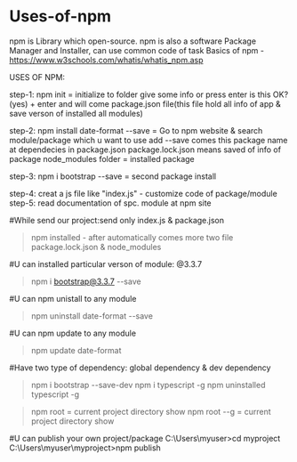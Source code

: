 # Uses-of-npm
npm is Library which open-source.
npm is also a software Package Manager and Installer, can use common code of task
Basics of npm - https://www.w3schools.com/whatis/whatis_npm.asp

USES OF NPM:

step-1: npm init = initialize to folder
                   give some info or press enter 
                   is this OK? (yes) + enter
                   and will come package.json file(this file hold all info of app & save verson of installed all modules)

step-2: npm install date-format --save = Go to npm website & search module/package which u want to use
                                  add --save
                                  comes this package name at dependecies in package.json
                                  package.lock.json means saved of info of package
node_modules folder = installed package

step-3: npm i bootstrap --save = second package install

step-4: creat a js file like "index.js" - customize code of package/module
step-5: read documentation of spc. module at npm site


#While send our project:send only index.js & package.json
>npm installed - after automatically comes more two file package.lock.json & node_modules

#U can installed particular verson of module:
@3.3.7
>npm i bootstrap@3.3.7 --save

#U can npm unistall to any module
>npm uninstall date-format --save

#U can npm update to any module
>npm update date-format

#Have two type of dependency: global dependency & dev dependency
>npm i bootstrap --save-dev
>npm i typescript -g
>npm uninstalled typescript -g

>npm root = current project directory show
>npm root --g = current project directory show

#U can  publish your own project/package
C:\Users\myuser>cd myproject
C:\Users\myuser\myproject>npm publish
